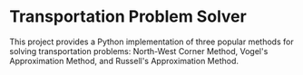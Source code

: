 # Transportation Problem Solver
This project provides a Python implementation of three popular methods for solving transportation problems: North-West Corner Method, Vogel's Approximation Method, and Russell's Approximation Method.
